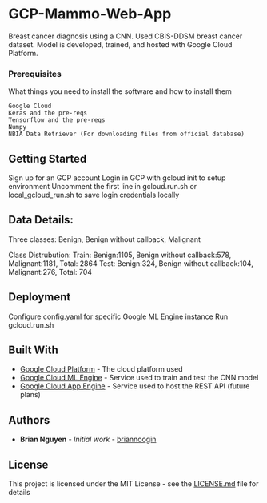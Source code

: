 # GCP-Mammo-Web-App

Breast cancer diagnosis using a CNN. Used CBIS-DDSM breast cancer dataset. Model is developed, trained, and hosted with Google Cloud Platform.

### Prerequisites

What things you need to install the software and how to install them

```
Google Cloud 
Keras and the pre-reqs
Tensorflow and the pre-reqs
Numpy
NBIA Data Retriever (For downloading files from official database)
```
## Getting Started

Sign up for an GCP account
Login in GCP with gcloud init to setup environment
Uncomment the first line in gcloud.run.sh or local_gcloud_run.sh to save login credentials locally

## Data Details:
Three classes: Benign, Benign without callback, Malignant 

Class Distrubution:
Train: Benign:1105, Benign without callback:578, Malignant:1181, Total: 2864 
Test: Benign:324, Benign without callback:104, Malignant:276, Total: 704

## Deployment

Configure config.yaml for specific Google ML Engine instance
Run gcloud.run.sh

## Built With

* [Google Cloud Platform](https://cloud.google.com/) - The cloud platform used
* [Google Cloud ML Engine](https://cloud.google.com/ml-engine/docs/tensorflow/technical-overview) - Service used to train and test the CNN model
* [Google Cloud App Engine](https://cloud.google.com/appengine/) - Service used to host the REST API (future plans)

## Authors

* **Brian Nguyen** - *Initial work* - [briannoogin](https://github.com/briannoogin)

## License

This project is licensed under the MIT License - see the [LICENSE.md](LICENSE.md) file for details


